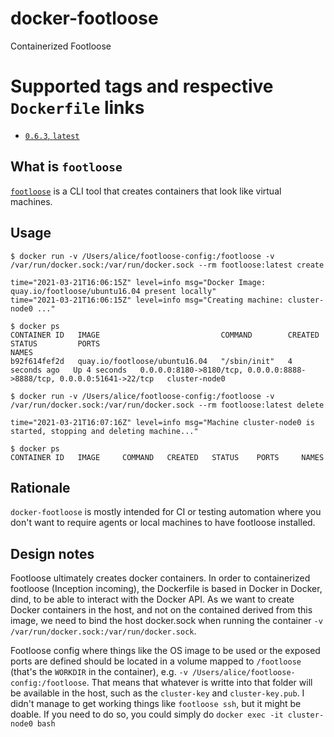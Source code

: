 # docker-footloose
Containerized Footloose

# Supported tags and respective `Dockerfile` links

  * [`0.6.3`, `latest`](https://github.com/felipefzdz/docker-footloose/blob/master/Dockerfile) 
  
## What is `footloose`

[`footloose`](https://github.com/weaveworks/footloose) is a CLI tool that creates containers that look like virtual machines.

## Usage

    $ docker run -v /Users/alice/footloose-config:/footloose -v /var/run/docker.sock:/var/run/docker.sock --rm footloose:latest create

    time="2021-03-21T16:06:15Z" level=info msg="Docker Image: quay.io/footloose/ubuntu16.04 present locally"
    time="2021-03-21T16:06:15Z" level=info msg="Creating machine: cluster-node0 ..."

    $ docker ps
    CONTAINER ID   IMAGE                           COMMAND        CREATED         STATUS         PORTS                                                                   NAMES
    b92f614fef2d   quay.io/footloose/ubuntu16.04   "/sbin/init"   4 seconds ago   Up 4 seconds   0.0.0.0:8180->8180/tcp, 0.0.0.0:8888->8888/tcp, 0.0.0.0:51641->22/tcp   cluster-node0

    $ docker run -v /Users/alice/footloose-config:/footloose -v /var/run/docker.sock:/var/run/docker.sock --rm footloose:latest delete

    time="2021-03-21T16:07:16Z" level=info msg="Machine cluster-node0 is started, stopping and deleting machine..."

    $ docker ps
    CONTAINER ID   IMAGE     COMMAND   CREATED   STATUS    PORTS     NAMES


## Rationale

`docker-footloose` is mostly intended for CI or testing automation where you don't want to require agents or local machines to have footloose installed.

## Design notes

Footloose ultimately creates docker containers. In order to containerized footloose (Inception incoming), the Dockerfile is based in Docker in Docker, dind, to be able to interact with the Docker API. As we want to create Docker containers in the host, and not on the contained derived from this image, we need to bind the host docker.sock when running the container `-v /var/run/docker.sock:/var/run/docker.sock`.

Footloose config where things like the OS image to be used or the exposed ports are defined should be located in a volume mapped to `/footloose` (that's the `WORKDIR` in the container), e.g. `-v /Users/alice/footloose-config:/footloose`. That means that whatever is writte into that folder will be available in the host, such as the `cluster-key` and `cluster-key.pub`. I didn't manage to get working things like `footloose ssh`, but it might be doable. If you need to do so, you could simply do `docker exec -it cluster-node0 bash`